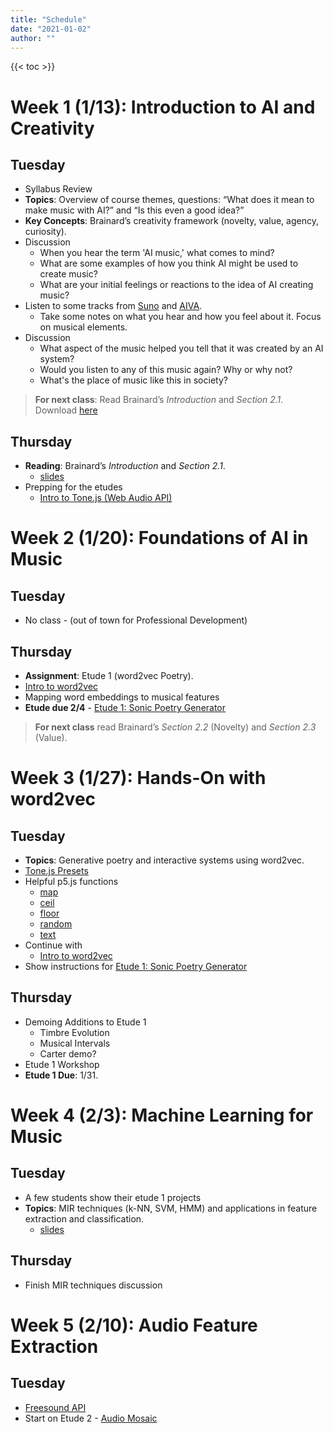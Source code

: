 ```yaml
---
title: "Schedule"
date: "2021-01-02"
author: ""
---
```


{{< toc >}}

# Week 1 (1/13): Introduction to AI and Creativity

## Tuesday

- Syllabus Review
- **Topics**: Overview of course themes, questions: “What does it mean to make music with AI?” and “Is this even a good idea?”
- **Key Concepts**: Brainard’s creativity framework (novelty, value, agency, curiosity).
- Discussion
  - When you hear the term 'AI music,' what comes to mind?
  - What are some examples of how you think AI might be used to create music?
  - What are your initial feelings or reactions to the idea of AI creating music?
- Listen to some tracks from [Suno](https://suno.com/) and [AIVA](https://www.aiva.ai/).
  - Take some notes on what you hear and how you feel about it. Focus on musical elements. 
- Discussion
  - What aspect of the music helped you tell that it was created by an AI system?
  - Would you listen to any of this music again? Why or why not?
  - What's the place of music like this in society?


> **For next class**: Read Brainard’s *Introduction* and *Section 2.1*. 
> Download [here](https://philpapers.org/archive/BRATCC-9.pdf)

## Thursday 

- **Reading**: Brainard’s *Introduction* and *Section 2.1*.
  - [slides](../lectures/week-1/brainard-intro-2.1/)
- Prepping for the etudes
  - [Intro to Tone.js (Web Audio API)](../lectures/week-1/tonejs-intro) 

# Week 2 (1/20): Foundations of AI in Music

## Tuesday

- No class - (out of town for Professional Development)

<!-- - **Topics**: GOFAI techniques (rule-based systems, algorithmic composition) and their relevance today.
- **Activity**: Analyze algorithmic compositions for novelty. -->
  
## Thursday

- **Assignment**: Etude 1 (word2vec Poetry).
- [Intro to word2vec](../lectures/week-2/word2vec-intro)
- Mapping word embeddings to musical features
- **Etude due 2/4** - [Etude 1: Sonic Poetry Generator](../projects#etude-1-sonic-poetry-generator)
  
> **For next class** read Brainard’s *Section 2.2* (Novelty) and *Section 2.3* (Value).

# Week 3 (1/27): Hands-On with word2vec

## Tuesday 

- **Topics**: Generative poetry and interactive systems using word2vec.
- [Tone.js Presets](https://www.guitarland.com/MusicTheoryWithToneJS/Presets-gh-pages/)
- Helpful p5.js functions 
  - [map](https://p5js.org/reference/p5/map/)
  - [ceil](https://p5js.org/reference/p5/ceil)
  - [floor](https://p5js.org/reference/p5/floor)
  - [random](https://p5js.org/reference/p5/random)
  - [text](https://p5js.org/reference/p5/text)
- Continue with 
  - [Intro to word2vec](../lectures/week-2/word2vec-intro)
- Show instructions for [Etude 1: Sonic Poetry Generator](../projects#etude-1-sonic-poetry-generator)

## Thursday

- Demoing Additions to Etude 1
  - Timbre Evolution
  - Musical Intervals
  - Carter demo? 
- Etude 1 Workshop
- **Etude 1 Due**: 1/31.
  
<!-- - **Assignment**: Reflection: "What is creativity in AI systems?" -->
# Week 4 (2/3): Machine Learning for Music

## Tuesday

- A few students show their etude 1 projects
- **Topics**: MIR techniques (k-NN, SVM, HMM) and applications in feature extraction and classification.
  - [slides](../lectures/week-4/machine-learning-for-music/)

## Thursday 

- Finish MIR techniques discussion 

<!-- 
- **Reading**: Brainard’s *Section 2.4* (Agency).
- **Assignment**: Etude 2 (Genre Classifier and Audio Mosaic). -->
  
# Week 5 (2/10): Audio Feature Extraction

## Tuesday

- [Freesound API](../lectures/week-4/freesound-api)
- Start on Etude 2 - [Audio Mosaic](../projects#etude-2-audio-mosaic)

<!-- - **Topics**: Extracting timbre, pitch, and rhythm features; training classifiers for genre identification.
- **Key Concepts**: Agency and ethical implications of automated systems.
- **Activity**: Debate: “Does automation devalue human musicianship?”
- **Reading**: Supplemental article on copyright and AI. -->
  

<!--   
## **Week 6 (2/17): Creative Audio Manipulation**
- **Topics**: Audio mosaics and collage-making techniques.
- **Key Concepts**: Curiosity as a condition for creativity; copyright and ownership issues.
- **Activity**: Discuss ethical challenges in AI-generated works.
- **Etude 2 Due**: 2/16.
- **Class Presentations**: Mosaic outputs.
  
## **Week 7 (2/24): Interactive Machine Learning and HCI**
- **Topics**: Wekinator and humans-in-the-loop systems.
- **Key Concepts**: Human agency in collaborative systems; impact of AI on musicians.
- **Activity**: Analyze AI-generated works for balance between human and AI contributions.
- **Reading**: Brainard’s *Section 2.5* (Curiosity).
- **Assignment**: Etude 3 (Wekinator Interactive Toys).
  ## **Week 8 (3/3): Designing Interactive AI Systems**
- **Topics**: Building Wekinator-based prototypes.
- **Key Concepts**: Balancing human involvement and AI autonomy in creative processes.
- **Reflection**: “What level of human involvement is needed for creativity?”
  
## **Week 9 (3/10): Spring Break – No Class**
  
## **Week 10 (3/17): AI and Deep Learning for Music**
- **Topics**: RNNs, GANs, VAEs, transformers for music generation.
- **Key Concepts**: Preserving cultural authenticity in AI models.
- **Activity**: Explore culturally specific music datasets and discuss ethical guidelines for their use.
- **Etude 3 Due**: 3/19.
- **No Class**: 3/20 (MoxSonic).
  
## **Week 11 (3/24): Final Project Introduction**
- **Topics**: "Escaping the Turing Trap"—conceptualizing systems for human-AI collaboration.
- **Key Concepts**: Ethical considerations: copyright, cultural authenticity, and human impact.
- **Activity**: Begin brainstorming and prototyping.
- **Reading**: Assign supplemental paper on cultural representation in AI.
  
## **Week 12 (3/31): System Design for AI and Music**
- **Topics**: Discriminative vs. generative systems; inclusive and ethical design principles.
- **Activity**: Draft project proposals addressing ethical challenges.
  
## **Week 13 (4/7): Progress Check-In**
- **Topics**: Peer feedback and collaborative critique on prototypes.
- **Key Concepts**: Balancing automation and human interaction in design.
- **Activity**: Discuss how projects align with ethical guidelines.
  
## **Weeks 14-16 (4/14 – 4/28): Final Project Work**
- **Topics**: Refinement and implementation of final projects.
- **Key Concepts**: Iterative design, agency, and ethical considerations.
- **Activity**: In-class work sessions, one-on-one consultations with the instructor, peer reviews.
  
## **Final Exam Day: Final Presentations**
- **Topics**: Showcase completed projects to peers and possibly an external audience.
- **Activity**: Presentations followed by a class discussion reflecting on course learning goals, creativity, and ethical insights. -->

